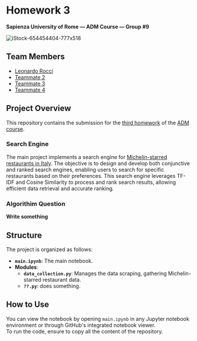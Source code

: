  
# Homework 3
**Sapienza University of Rome — ADM Course — Group #9**

![iStock-654454404-777x518](https://a.storyblok.com/f/125576/2448x1220/327bb24d32/hero_update_michelin.jpg/m/1224x0/filters:format(webp))

## Team Members
- [Leonardo Rocci](https://github.com/cycileo)
- [Teammate 2](https://github.com/teammate2githubprofile)
- [Teammate 3](https://github.com/teammate3githubprofile)
- [Teammate 4](https://github.com/teammate4githubprofile)

## Project Overview
This repository contains the submission for the [third homework](https://github.com/Sapienza-University-Rome/ADM/tree/master/2024/Homework_3) of the [ADM course](http://aris.me/contents/teaching/data-mining-ds-2024). 

### Search Engine
The main project implements a search engine for [Michelin-starred restaurants in Italy](https://guide.michelin.com/en/it/restaurants). The objective is to design and develop both conjunctive and ranked search engines, enabling users to search for specific restaurants based on their preferences. This search engine leverages TF-IDF and Cosine Similarity to process and rank search results, allowing efficient data retrieval and accurate ranking.

### Algorithim Question
**Write something**

## Structure
The project is organized as follows:
- **`main.ipynb`**: The main notebook.
- **Modules**:
  - **`data_collection.py`**: Manages the data scraping, gathering Michelin-starred restaurant data.
  - **`??.py`**: does something.


## How to Use

You can view the notebook by opening `main.ipynb` in any Jupyter notebook environment or through GitHub's integrated notebook viewer.   
To run the code, ensure to copy all the content of the repository. 